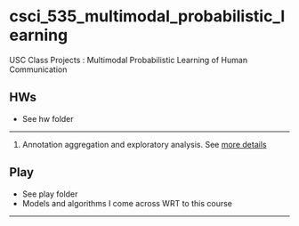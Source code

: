 # csci_535_multimodal_probabilistic_learning
 USC Class Projects : Multimodal Probabilistic Learning of Human Communication

## HWs 

- See hw folder
---

1. Annotation aggregation and exploratory analysis. See [more details]() 

## Play

- See play folder
- Models and algorithms I come across WRT to this course

---